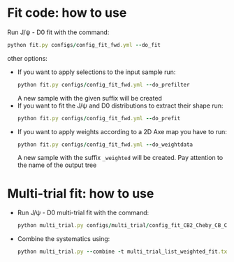 # Fit code: how to use

Run J/&#968; - D0 fit with the command:
  ```ruby
  python fit.py configs/config_fit_fwd.yml --do_fit
  ```
other options:
- If you want to apply selections to the input sample run:
  ```ruby
  python fit.py configs/config_fit_fwd.yml --do_prefilter
  ```
  A new sample with the given suffix will be created
- If you want to fit the J/&#968; and D0 distributions to extract their shape run:
  ```ruby
  python fit.py configs/config_fit_fwd.yml --do_prefit
  ```
- If you want to apply weights according to a 2D Axe map you have to run:
  ```ruby
  python fit.py configs/config_fit_fwd.yml --do_weightdata
  ```
  A new sample with the suffix `_weighted` will be created. Pay attention to the name of the output tree

# Multi-trial fit: how to use

- Run J/&#968; - D0 multi-trial fit with the command:
  ```ruby
  python multi_trial.py configs/multi_trial/config_fit_CB2_Cheby_CB_Cheby_data_tails.yml --run
  ```
- Combine the systematics using:
  ```ruby
  python multi_trial.py --combine -t multi_trial_list_weighted_fit.txt
  ```
